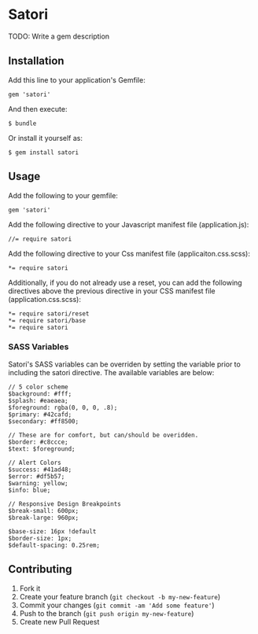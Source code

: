 # Satori

TODO: Write a gem description

## Installation

Add this line to your application's Gemfile:

    gem 'satori'

And then execute:

    $ bundle

Or install it yourself as:

    $ gem install satori

## Usage

Add the following to your gemfile:

	gem 'satori'

Add the following directive to your Javascript manifest file (application.js):

	//= require satori

Add the following directive to your Css manifest file (applicaiton.css.scss):

	*= require satori

Additionally, if you do not already use a reset, you can add the following directives above the previous directive in your CSS manifest file (application.css.scss):

	*= require satori/reset
	*= require satori/base
	*= require satori

### SASS Variables

Satori's SASS variables can be overriden by setting the variable prior to including the satori directive. The available variables are below:

	// 5 color scheme
	$background: #fff;
	$splash: #eaeaea;
	$foreground: rgba(0, 0, 0, .8);
	$primary: #42cafd;
	$secondary: #ff8500;

	// These are for comfort, but can/should be overidden.
	$border: #c8ccce;
	$text: $foreground;

	// Alert Colors
	$success: #41ad48;
	$error: #df5b57;
	$warning: yellow;
	$info: blue;

	// Responsive Design Breakpoints
	$break-small: 600px;
	$break-large: 960px;

	$base-size: 16px !default
	$border-size: 1px;
	$default-spacing: 0.25rem;

## Contributing

1. Fork it
2. Create your feature branch (`git checkout -b my-new-feature`)
3. Commit your changes (`git commit -am 'Add some feature'`)
4. Push to the branch (`git push origin my-new-feature`)
5. Create new Pull Request
